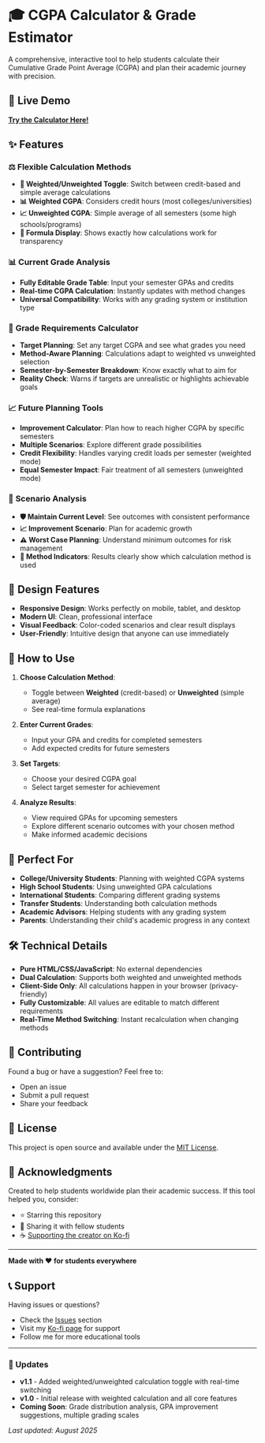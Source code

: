 # 🎓 CGPA Calculator & Grade Estimator

A comprehensive, interactive tool to help students calculate their Cumulative Grade Point Average (CGPA) and plan their academic journey with precision.

## 🚀 Live Demo

**[Try the Calculator Here!](https://anindita-sa.github.io/cgpa-calculator)**

## ✨ Features

### ⚖️ **Flexible Calculation Methods**
- **🔄 Weighted/Unweighted Toggle**: Switch between credit-based and simple average calculations
- **📊 Weighted CGPA**: Considers credit hours (most colleges/universities)
- **📈 Unweighted CGPA**: Simple average of all semesters (some high schools/programs)
- **📝 Formula Display**: Shows exactly how calculations work for transparency

### 📊 **Current Grade Analysis**
- **Fully Editable Grade Table**: Input your semester GPAs and credits
- **Real-time CGPA Calculation**: Instantly updates with method changes
- **Universal Compatibility**: Works with any grading system or institution type

### 🎯 **Grade Requirements Calculator**
- **Target Planning**: Set any target CGPA and see what grades you need
- **Method-Aware Planning**: Calculations adapt to weighted vs unweighted selection
- **Semester-by-Semester Breakdown**: Know exactly what to aim for
- **Reality Check**: Warns if targets are unrealistic or highlights achievable goals

### 📈 **Future Planning Tools**
- **Improvement Calculator**: Plan how to reach higher CGPA by specific semesters
- **Multiple Scenarios**: Explore different grade possibilities
- **Credit Flexibility**: Handles varying credit loads per semester (weighted mode)
- **Equal Semester Impact**: Fair treatment of all semesters (unweighted mode)

### 🔮 **Scenario Analysis**
- **🛡️ Maintain Current Level**: See outcomes with consistent performance
- **📈 Improvement Scenario**: Plan for academic growth
- **⚠️ Worst Case Planning**: Understand minimum outcomes for risk management
- **🔄 Method Indicators**: Results clearly show which calculation method is used

## 🎨 Design Features

- **Responsive Design**: Works perfectly on mobile, tablet, and desktop
- **Modern UI**: Clean, professional interface
- **Visual Feedback**: Color-coded scenarios and clear result displays
- **User-Friendly**: Intuitive design that anyone can use immediately

## 🔧 How to Use

1. **Choose Calculation Method**: 
   - Toggle between **Weighted** (credit-based) or **Unweighted** (simple average)
   - See real-time formula explanations 

2. **Enter Current Grades**: 
   - Input your GPA and credits for completed semesters
   - Add expected credits for future semesters

3. **Set Targets**: 
   - Choose your desired CGPA goal
   - Select target semester for achievement

4. **Analyze Results**: 
   - View required GPAs for upcoming semesters
   - Explore different scenario outcomes with your chosen method
   - Make informed academic decisions

## 📱 Perfect For

- **College/University Students**: Planning with weighted CGPA systems
- **High School Students**: Using unweighted GPA calculations
- **International Students**: Comparing different grading systems
- **Transfer Students**: Understanding both calculation methods
- **Academic Advisors**: Helping students with any grading system
- **Parents**: Understanding their child's academic progress in any context

## 🛠️ Technical Details

- **Pure HTML/CSS/JavaScript**: No external dependencies
- **Dual Calculation**: Supports both weighted and unweighted methods
- **Client-Side Only**: All calculations happen in your browser (privacy-friendly)
- **Fully Customizable**: All values are editable to match different requirements
- **Real-Time Method Switching**: Instant recalculation when changing methods

## 🤝 Contributing

Found a bug or have a suggestion? Feel free to:
- Open an issue
- Submit a pull request
- Share your feedback

## 📄 License

This project is open source and available under the [MIT License](LICENSE).

## 🙏 Acknowledgments

Created to help students worldwide plan their academic success. If this tool helped you, consider:
- ⭐ Starring this repository
- 🔄 Sharing it with fellow students
- ☕ [Supporting the creator on Ko-fi](https://ko-fi.com/aniinstudio)

---

**Made with ❤️ for students everywhere**

## 📞 Support

Having issues or questions? 
- Check the [Issues](../../issues) section
- Visit my [Ko-fi page](https://ko-fi.com/aniinstudio) for support
- Follow me for more educational tools

---

### 🔄 Updates
- **v1.1** - Added weighted/unweighted calculation toggle with real-time switching
- **v1.0** - Initial release with weighted calculation and all core features
- **Coming Soon**: Grade distribution analysis, GPA improvement suggestions, multiple grading scales

*Last updated: August 2025*
